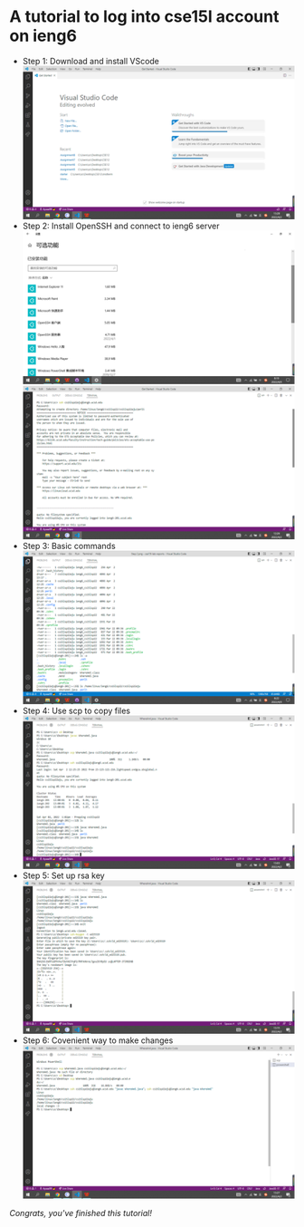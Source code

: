 # A tutorial to log into cse15l account on ieng6
* Step 1: Download and install VScode
![Image](step1.png)
* Step 2: Install OpenSSH and connect to ieng6 server
![Image](openssh.png)
![Image](step2.png)
* Step 3: Basic commands
![Image](step3.png)
* Step 4: Use scp to copy files
![Image](step4.png)
* Step 5: Set up rsa key
![Image](step5.png)
* Step 6: Covenient way to make changes
![Image](step6.png)

*Congrats, you've finished this tutorial!*
